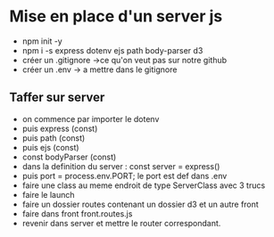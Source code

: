 # Mise en place d'un server js
- npm init -y
- npm i -s express dotenv ejs path body-parser d3
- créer un .gitignore ->ce qu'on veut pas sur notre github
- créer un .env -> a mettre dans le gitignore

## Taffer sur server
- on commence par importer le dotenv
- puis express (const)
- puis path (const)
- puis ejs (const)
- const bodyParser (const)
- dans la definition du server : const server = express()
- puis port = process.env.PORT; le port est def dans .env
- faire une class au meme endroit de type ServerClass avec 3 trucs
- faire le launch 
- faire un dossier routes contenant un dossier d3 et un autre front
- faire dans front front.routes.js
- revenir dans server et mettre le router correspondant. 